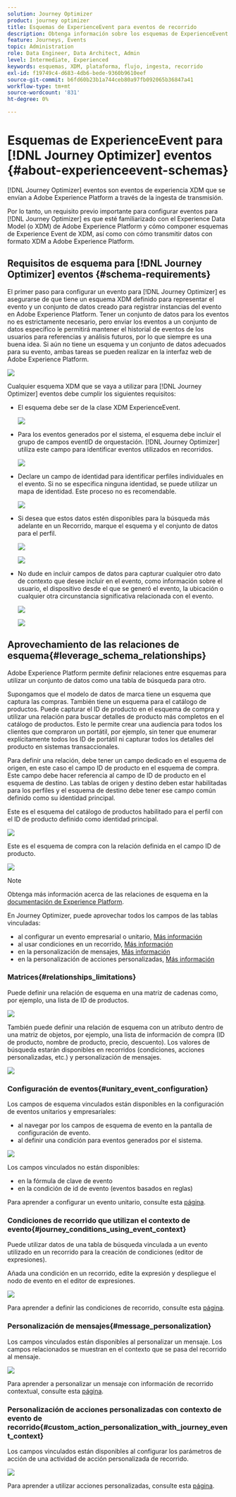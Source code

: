 ```yaml
---
solution: Journey Optimizer
product: journey optimizer
title: Esquemas de ExperienceEvent para eventos de recorrido
description: Obtenga información sobre los esquemas de ExperienceEvent para eventos de recorrido
feature: Journeys, Events
topic: Administration
role: Data Engineer, Data Architect, Admin
level: Intermediate, Experienced
keywords: esquemas, XDM, plataforma, flujo, ingesta, recorrido
exl-id: f19749c4-d683-4db6-bede-9360b9610eef
source-git-commit: b6fd60b23b1a744ceb80a97fb092065b36847a41
workflow-type: tm+mt
source-wordcount: '831'
ht-degree: 0%

---
```


# Esquemas de ExperienceEvent para [!DNL Journey Optimizer] eventos {#about-experienceevent-schemas}

[!DNL Journey Optimizer] eventos son eventos de experiencia XDM que se envían a Adobe Experience Platform a través de la ingesta de transmisión.

Por lo tanto, un requisito previo importante para configurar eventos para [!DNL Journey Optimizer] es que esté familiarizado con el Experience Data Model (o XDM) de Adobe Experience Platform y cómo componer esquemas de Experience Event de XDM, así como con cómo transmitir datos con formato XDM a Adobe Experience Platform.

## Requisitos de esquema para [!DNL Journey Optimizer] eventos  {#schema-requirements}

El primer paso para configurar un evento para [!DNL Journey Optimizer] es asegurarse de que tiene un esquema XDM definido para representar el evento y un conjunto de datos creado para registrar instancias del evento en Adobe Experience Platform. Tener un conjunto de datos para los eventos no es estrictamente necesario, pero enviar los eventos a un conjunto de datos específico le permitirá mantener el historial de eventos de los usuarios para referencias y análisis futuros, por lo que siempre es una buena idea. Si aún no tiene un esquema y un conjunto de datos adecuados para su evento, ambas tareas se pueden realizar en la interfaz web de Adobe Experience Platform.

![](assets/schema1.png)

Cualquier esquema XDM que se vaya a utilizar para [!DNL Journey Optimizer] eventos debe cumplir los siguientes requisitos:

* El esquema debe ser de la clase XDM ExperienceEvent.

  ![](assets/schema2.png)

* Para los eventos generados por el sistema, el esquema debe incluir el grupo de campos eventID de orquestación. [!DNL Journey Optimizer] utiliza este campo para identificar eventos utilizados en recorridos.

  ![](assets/schema3.png)

* Declare un campo de identidad para identificar perfiles individuales en el evento. Si no se especifica ninguna identidad, se puede utilizar un mapa de identidad. Este proceso no es recomendable.

  ![](assets/schema4.png)

* Si desea que estos datos estén disponibles para la búsqueda más adelante en un Recorrido, marque el esquema y el conjunto de datos para el perfil.

  ![](assets/schema5.png)

  ![](assets/schema6.png)

* No dude en incluir campos de datos para capturar cualquier otro dato de contexto que desee incluir en el evento, como información sobre el usuario, el dispositivo desde el que se generó el evento, la ubicación o cualquier otra circunstancia significativa relacionada con el evento.

  ![](assets/schema7.png)

  ![](assets/schema8.png)

## Aprovechamiento de las relaciones de esquema{#leverage_schema_relationships}

Adobe Experience Platform permite definir relaciones entre esquemas para utilizar un conjunto de datos como una tabla de búsqueda para otro.

Supongamos que el modelo de datos de marca tiene un esquema que captura las compras. También tiene un esquema para el catálogo de productos. Puede capturar el ID de producto en el esquema de compra y utilizar una relación para buscar detalles de producto más completos en el catálogo de productos. Esto le permite crear una audiencia para todos los clientes que compraron un portátil, por ejemplo, sin tener que enumerar explícitamente todos los ID de portátil ni capturar todos los detalles del producto en sistemas transaccionales.

Para definir una relación, debe tener un campo dedicado en el esquema de origen, en este caso el campo ID de producto en el esquema de compra. Este campo debe hacer referencia al campo de ID de producto en el esquema de destino. Las tablas de origen y destino deben estar habilitadas para los perfiles y el esquema de destino debe tener ese campo común definido como su identidad principal.

Este es el esquema del catálogo de productos habilitado para el perfil con el ID de producto definido como identidad principal.

![](assets/schema9.png)

Este es el esquema de compra con la relación definida en el campo ID de producto.

![](assets/schema10.png)

>[!NOTE]
>
>Obtenga más información acerca de las relaciones de esquema en la [documentación de Experience Platform](https://experienceleague.adobe.com/docs/platform-learn/tutorials/schemas/configure-relationships-between-schemas.html?lang=es).

En Journey Optimizer, puede aprovechar todos los campos de las tablas vinculadas:

* al configurar un evento empresarial o unitario, [Más información](../event/experience-event-schema.md#unitary_event_configuration)
* al usar condiciones en un recorrido, [Más información](../event/experience-event-schema.md#journey_conditions_using_event_context)
* en la personalización de mensajes, [Más información](../event/experience-event-schema.md#message_personalization)
* en la personalización de acciones personalizadas, [Más información](../event/experience-event-schema.md#custom_action_personalization_with_journey_event_context)

### Matrices{#relationships_limitations}

Puede definir una relación de esquema en una matriz de cadenas como, por ejemplo, una lista de ID de productos.

![](assets/schema15.png)

También puede definir una relación de esquema con un atributo dentro de una matriz de objetos, por ejemplo, una lista de información de compra (ID de producto, nombre de producto, precio, descuento). Los valores de búsqueda estarán disponibles en recorridos (condiciones, acciones personalizadas, etc.) y personalización de mensajes.

![](assets/schema16.png)

### Configuración de eventos{#unitary_event_configuration}

Los campos de esquema vinculados están disponibles en la configuración de eventos unitarios y empresariales:

* al navegar por los campos de esquema de evento en la pantalla de configuración de evento.
* al definir una condición para eventos generados por el sistema.

![](assets/schema11.png)

Los campos vinculados no están disponibles:

* en la fórmula de clave de evento
* en la condición de id de evento (eventos basados en reglas)

Para aprender a configurar un evento unitario, consulte esta [página](../event/about-creating.md).

### Condiciones de recorrido que utilizan el contexto de evento{#journey_conditions_using_event_context}

Puede utilizar datos de una tabla de búsqueda vinculada a un evento utilizado en un recorrido para la creación de condiciones (editor de expresiones).

Añada una condición en un recorrido, edite la expresión y despliegue el nodo de evento en el editor de expresiones.

![](assets/schema12.png)

Para aprender a definir las condiciones de recorrido, consulte esta [página](../building-journeys/condition-activity.md).

### Personalización de mensajes{#message_personalization}

Los campos vinculados están disponibles al personalizar un mensaje. Los campos relacionados se muestran en el contexto que se pasa del recorrido al mensaje.

![](assets/schema14.png)

Para aprender a personalizar un mensaje con información de recorrido contextual, consulte esta [página](../personalization/personalization-use-case.md).

### Personalización de acciones personalizadas con contexto de evento de recorrido{#custom_action_personalization_with_journey_event_context}

Los campos vinculados están disponibles al configurar los parámetros de acción de una actividad de acción personalizada de recorrido.

![](assets/schema13.png)

Para aprender a utilizar acciones personalizadas, consulte esta [página](../building-journeys/using-custom-actions.md).
